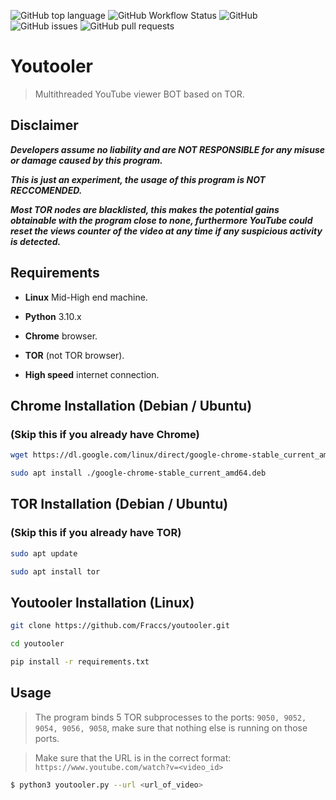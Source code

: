 ![GitHub top language](https://img.shields.io/github/languages/top/Fraccs/youtooler)
![GitHub Workflow Status](https://img.shields.io/github/workflow/status/Fraccs/youtooler/youtooler)
![GitHub](https://img.shields.io/github/license/Fraccs/youtooler)
![GitHub issues](https://img.shields.io/github/issues/Fraccs/youtooler)
![GitHub pull requests](https://img.shields.io/github/issues-pr/Fraccs/youtooler)

# Youtooler

> Multithreaded YouTube viewer BOT based on TOR.

## Disclaimer

***Developers assume no liability and are NOT RESPONSIBLE for any misuse or damage caused by this program.***

***This is just an experiment, the usage of this program is NOT RECCOMENDED.***

***Most TOR nodes are blacklisted, this makes the potential gains obtainable with the program close to none, furthermore YouTube could reset the views counter of the video at any time if any suspicious activity is detected.***

## Requirements

- **Linux** Mid-High end machine.

- **Python** 3.10.x

- **Chrome** browser.

- **TOR** (not TOR browser).

- **High speed** internet connection.

## Chrome Installation (Debian / Ubuntu)

### (Skip this if you already have Chrome)

```bash
wget https://dl.google.com/linux/direct/google-chrome-stable_current_amd64.deb
```

```bash
sudo apt install ./google-chrome-stable_current_amd64.deb
```

## TOR Installation (Debian / Ubuntu)

### (Skip this if you already have TOR)

```bash
sudo apt update
```

```bash
sudo apt install tor
```

## Youtooler Installation (Linux)

```bash
git clone https://github.com/Fraccs/youtooler.git
```

```bash
cd youtooler
```

```bash
pip install -r requirements.txt
```

## Usage

> The program binds 5 TOR subprocesses to the ports: ```9050, 9052, 9054, 9056, 9058```, make sure that nothing else is running on those ports.

> Make sure that the URL is in the correct format: ```https://www.youtube.com/watch?v=<video_id>```

```bash
$ python3 youtooler.py --url <url_of_video>
```
